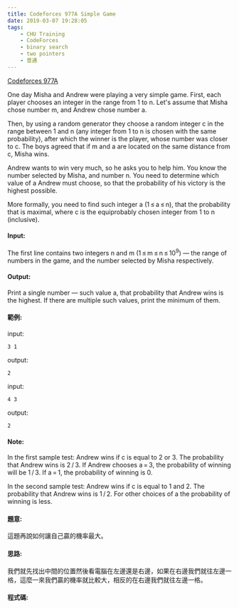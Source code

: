 ```yaml
---
title: Codeforces 977A Simple Game
date: 2019-03-07 19:28:05
tags:
    - CHU Training
    - CodeForces
    - binary search
    - two pointers
    - 普通
---
```

[Codeforces 977A](https://codeforces.com/problemset/problem/977/A)

<!-- more -->
One day Misha and Andrew were playing a very simple game. First, each player chooses an integer in the range from 1 to n. Let's assume that Misha chose number m, and Andrew chose number a.

Then, by using a random generator they choose a random integer c in the range between 1 and n (any integer from 1 to n is chosen with the same probability), after which the winner is the player, whose number was closer to c. The boys agreed that if m and a are located on the same distance from c, Misha wins.

Andrew wants to win very much, so he asks you to help him. You know the number selected by Misha, and number n. You need to determine which value of a Andrew must choose, so that the probability of his victory is the highest possible.

More formally, you need to find such integer a (1 ≤ a ≤ n), that the probability that  is maximal, where c is the equiprobably chosen integer from 1 to n (inclusive).

#### Input:
The first line contains two integers n and m (1 ≤ m ≤ n ≤ 10<sup>9</sup>) — the range of numbers in the game, and the number selected by Misha respectively.

#### Output:
Print a single number — such value a, that probability that Andrew wins is the highest. If there are multiple such values, print the minimum of them.

#### 範例:
input:
```
3 1
```
output:
```
2
```
input:
```
4 3
```
output:
```
2
```

#### Note:
In the first sample test: Andrew wins if c is equal to 2 or 3. The probability that Andrew wins is 2 / 3. If Andrew chooses a = 3, the probability of winning will be 1 / 3. If a = 1, the probability of winning is 0.

In the second sample test: Andrew wins if c is equal to 1 and 2. The probability that Andrew wins is 1 / 2. For other choices of a the probability of winning is less.

#### 題意:
這題再說如何讓自己贏的機率最大。
#### 思路:
我們就先找出中間的位置然後看電腦在左邊還是右邊，如果在右邊我們就往左邊一格，這麼一來我們贏的機率就比較大，相反的在右邊我們就往左邊一格。
#### 程式碼:
<script src="https://gist.github.com/Daviswww/50785ac588a8620607b0cee5f52a358f.js"></script>

